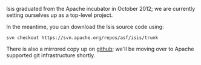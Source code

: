 Isis graduated from the Apache incubator in October 2012; we are currently setting ourselves up as a top-level project.

In the meantime, you can download the Isis source code using:

    svn checkout https://svn.apache.org/repos/asf/isis/trunk

There is also a mirrored copy up on [github](https://github.com/danhaywood/apache-isis-tlp); we'll be moving over to Apache supported git infrastructure shortly.

